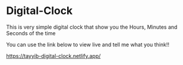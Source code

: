 # Digital-Clock

This is very simple digital clock that show you the Hours, Minutes and Seconds of the time

You can use the link below to view live and tell me what you think!!

https://tayyib-digital-clock.netlify.app/